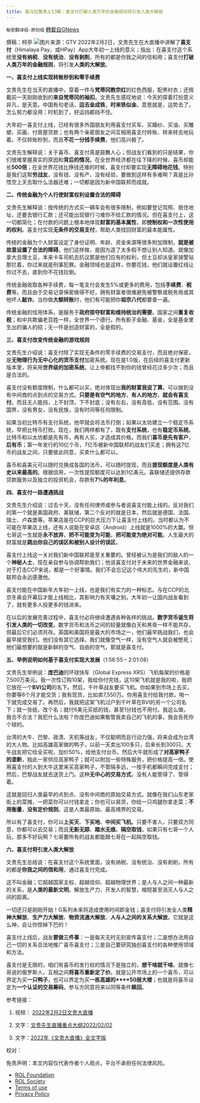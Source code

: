 ```yaml
---
title: 喜马拉雅真义13解：喜支付打破人类万年的金融规则将引发人类大解放
---
```

`秘密翻译组-原创组` [轉載自GNews](https://gnews.org/zh-hans/1953658/)

撰稿：柯亭
![](https://assets.gnews.org/wp-content/uploads/2022/02/image-177.png)图片来源：GTV
2022年2月2日，文贵先生在大直播中讲解了**喜支付**（Himalaya Pay，或HPay）App大年初一上线的意义；指出：在喜支付这个系统里**没有纳税**、**没有统治**、**没有剥削**，所有的都是你我之间的信和用；喜支付**打破人类万年的金融规则**，将引发**人类的大解放**。

**一、喜支付上线实现转账秒到和零手续费**

文贵先生在当天的直播中，穿着一件与**梵蒂冈教宗红**的红色西服，配黑衬衣；还佩戴前一天刚刚收到的**来自梵蒂冈的袖扣**。文贵先生感叹地说：今天的穿着打扮意义非凡，是天意。中国有句老话，**运去金成铁**，**时来铁似金**。意思就是，运势去了，怎么努力都没用；时机到了，好运挡都挡不住。

大年初一喜支付上线，已经有很多外国朋友利用喜支付买车、买婚纱、买油、买雕塑、买画、付房屋贷款；也有两个亲密朋友之间互相用喜支付转账、转来转去地玩着。不仅转账秒到，而且**不花一分钱手续费**，他们高兴极了。

文贵先生解释说：关于喜币、喜支付真是鼓舞人心；但战友们看到的只是结果，你们很难掌握真实的原因和**背后的情况**。在全世界经济都在往下降的时候，喜币却能长**500倍**；在全世界花钱比挣钱还难的时候，喜支付却要实现**无障碍地花钱**。特别是我们这帮**穷战友**，没有钱、没有产、没有经验，要做到这样有多难啊？真是比孙悟空上天去取什么法器还难；一切都是因为新中国联邦而成就。

**二、传统金融为个人行使财富权利设置合法的障碍**

文贵先生解释说：按传统的方式买一辆车会有很多限制，例如要登记驾照、居住地址，还要去银行汇款；还可能出现银行刁难你不给汇款的情况。但在喜支付上，这一切都简化；在付款的问题上根本地体现**财富的基本属性**，即**控制权和一次性使用的权利**。喜支付实现**无条件的交易支付**，帮助人类找回财富的最本能属性。

传统的金融为个人财富设定了身份证明、年龄、资金来源等很多附加限制，**就是被故意设置了合法的障碍**。他们这样做，是因为造了太多假不想让别人知道。就像加拿大总理土豆，本来卡车司机去抗议那是他们应有的权利，但土豆却派皇家骑警站那拦着，你过来就是刑事犯罪。金融领域也是这样，你要花钱，他们就设置红线让你过不去，直到你不花钱拉倒。

传统金融收取各种手续费，每一笔支付会发生5%或更多的费用，包括**手续费**、**税费**等。而且由于交易记录保密做得不好，拥有财富者很难避免被警察或税务局或其他坏人**敲诈**。当你做**大额转账**时，他们有可能把你**祖宗八代**都要查一遍。

传统金融的信用体系，是服务于**政府掠夺财富和维持统治的需要**。国家之间**重复收税**；和中共欺骗老百姓一样，全世界一个德行。所有影子金融、基金，全是基金里生出的骗人的招；无一件是创造财富的，全是假的。

**三、喜支付改变传统金融的游戏规则**

文贵先生介绍说：喜支付除了实现无条件的零手续费的交易支付，而且绝对保密，是**无物理行为无中心化的货币支付**加密系统。现在是1.0版，在后续的喜支付更新版本里，将采用**世界级的加密系统**，让上帝都找不到你的钱曾经花过多少次；而且是合法的。

喜支付没有额度限制，什么都可以买，绝对体现出**我的财富我说了算**。可以做到没有中间商的点到点的交易方式。**只要是有空气的地方**，**有人的地方**，**就会有喜支付**。而且无人能挡，上不封顶，下不封底；没有左右，没有高低，没有范围。没有国界，没有男女，没有民族，没有时间等任何限制。

如果当初比特币有支付系统，他早就会将法币打倒；如果以太坊建立一个稳定币系统，早把比特币打败。现在，我们两样都有了，既有**支付系统**，也有**稳定币系统**。比特币和以太坊都是先有币，再有人买，才造成其价格。而我们**喜币是先有客户**，**后有币**；第一年发行的10亿个币，7亿币被新中国联邦的战友们买走；拥有这7亿币的战友之间，只要彼此同意，买卖什么都可以。

喜币和喜美元可以随时兑换成各国的法币，可以随时提现，而且**提现额度是人类有史以来最高的**。根据信用，一次性提现额度可以达到1亿美元。喜联储还提供存款贷款服务以及独立的投资机会，存款有**7%的年利息**。

**四、喜支付一路遭遇挑战**

文贵先生介绍说：过去十天，没有任何律师或参与者说喜支付能上线的。反对我们的第一个就是美国政府、美联储，第二个反对的就是日本，然后就是德国、法国、瑞士、卢森堡等。苹果店是在CCP的巨大压力下让喜支付上线的。当时都认为不可能在苹果店上线，还有人说能在安卓店（Android）上线就是1000%的大赢。但七哥这一生就是**永不放弃**，**把不可能变为可能**，**把可能变为绝对可能**。人生最大的财富就是**跳出你自己的误区和被别人设计的误区**。

喜支付上线这一关对我们新中国联邦是至关重要的。曾经被认为是我们的敌人的一个**神秘人士**，现在亲自参与协调帮助我们；他说喜支付对于未来的世界金融来说、对于打击CCP来说，都是一个好事情。我们不会忘记这个伟大的先生的，新中国联邦会永远感激他。

喜支付能在中国新年大年初一上线，也是我们有实力的一种标志。与在CCP的北京冬奥会开幕后才能上线相比，其影响力有天壤之别。大年初一让国内战友看到了，就有更多人投更多的钱进来。

在以后的发展完善过程中，喜支付必将继续遭遇各种各样的挑战。**数字货币诞生将引发人类的一切改变**。数字货币和法币之间的较量就像白天和黑夜一样不能共存，但最后它们必须共存。英国和美国将是最大的市场之一，他们最早挑战我们，也会最早接受我们。他们没有其它选择。我们就像空气一样，没有空气人就会被憋死；他们最想要的就是新鲜的空气、自由的空气，那就是喜支付。

**五、举例说明如何基于喜支付实现大发展**（1:56:55 – 2:01:08）

文贵先生举例说：**庞巴迪**的环球快车（Global Express XRS）飞机每架的价格是7,500万美元。我一次性订购10架，我给你付完钱，这10架飞机就是我的啦，我把它放在一个**BVI公司**的名下。然后，千叶草战友要买飞机。你如果到市场上去买，你要等6个月才能交货；我有现货，比如卖7,550万。你用喜支付给我付款，啪一下就完成交易了。再然后，我就把这架飞机过户到千叶草在BVI的另一个公司名下；就一张纸，改个名；就付6美元买纸的钱，甚至1分钱也不用付。我这么做，我合不合法？我犯什么法啦？你庞巴迪如果敢管我卖自己的飞机的事，我会告死你个球的。

台湾的大牛、巴黎、政清、天机等战友，不仅聪明而且行动力强，将来会成为台湾的大人物。比如高雄高家做的鸭子，以前一天卖出100多只，后来长到300只。大牛战友把它给全买啦，加价50%，给他支付台币。然后大牛就形成了**对高家鸭子的垄断**，独此一家供应高家鸭子；就可以附加一些特殊服务，把价格提高一倍。使用喜支付的人到大牛这里来买高家鸭子，不管隔多远，一按手机都瞬间完成支付；然后，巴黎战友就去送货上门。这种**无中心的交易方式**，没有人能管得了、管得着。

这就是回归人类最早的点到点、没有中间商的原始交易方式。就像在我们山东老家街上的菜摊，一把菜你可以付钱拿走；你也可以易货，你给一只鸡腿你拿走菜；**不用衡量**，**没有定价规则**。这是人类最原始、最高境界的交易。

所以有了喜支付，你可以**上买天**、**下买地**、**中间买飞机**。只要不害人，只要双方同意，你都可以去交易；而且**无影无踪**、**踏水无痕**。**隔空取钱**，如果只有七哥一个人玩，那多不好玩啊？七哥要所有的战友都能跟七哥在一起隔空取钱。

**六、喜支付将引发人类大解放**

文贵先生总结说：在喜支付这个系统里面，没有纳税、没有统治、没有剥削，所有的都是**你我之间的信和用**，通过喜支付完成。

这不叫金融；它超越国家主权、超越信仰、超越物理世界；是人与人之间一种最新的关系，是**人类的最新文明**。解放生产力，开发人的智慧，缩短甚至消灭人与人之间的距离。

一切还只是刚刚开始！G系列未来将造成使用时间即金钱；喜支付将引发全人类**精神大解放**、**生产力大解放**、**物资流通大解放**、**人与人之间的关系大解放**。它就是这么神，会让你惊掉下巴的！

喜支付上线后，战友**要做三件事**：一是每天无时无刻宣传喜支付；二是想办法用自己一切的关系合法地推广喜币喜支付；三是自己要研究独创喜支付的各种使用领域和方法。

喜支付是无限的，咱们有喜币的发行权的情况下是独立的，**想干啥就干啥**。就像七哥说的俄罗斯人，互相之间**将喜币重新定了价**。就是公开市场上的一个喜币，可以界定为买**一只鸭子**，也可以界定为买**一栋高雄的****50层大楼**；也就是将喜币设定为**一个认证的交易筹码**，参与方同意将来以同等条件**赎回**。

参考链接：

1. 视频： [2022年2月2日文贵大直播](https://gtv.org/video/id=61fa824c96ba5d73e0c15749)

2. 文字：[文贵先生直播重点大纲2022/02/02](https://gnews.org/zh-hans/1948455/)

3. 文字：[2022年《文贵大直播》全文字版](https://gnews.org/zh-hans/1952328/)

校对：

 

免责声明：本文内容仅代表作者个人观点，平台不承担任何法律风险。

- [ROL Foundation](https://rolfoundation.org/)
- [ROL Society](https://rolsociety.org/)
- [Terms of use](https://gnews.org/terms-of-use-3/)
- [Privacy Policy](https://gnews.org/privacy-policy/)
